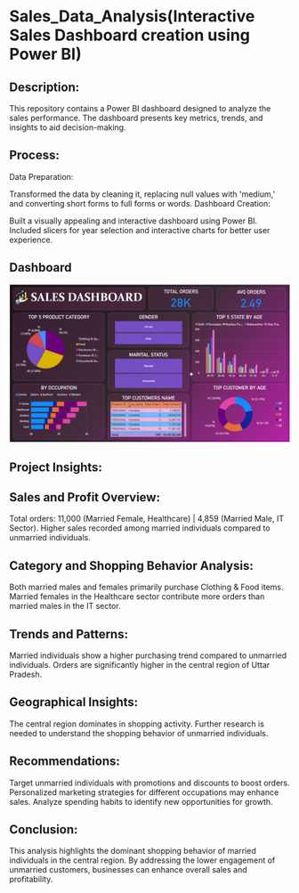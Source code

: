 # Sales_Data_Analysis(Interactive Sales Dashboard creation using Power BI)
## Description:
This repository contains a Power BI dashboard designed to analyze the sales performance. The dashboard presents key metrics, trends, and insights to aid decision-making.

## Process:
Data Preparation:

Transformed the data by cleaning it, replacing null values with 'medium,' and converting short forms to full forms or words.
Dashboard Creation:

Built a visually appealing and interactive dashboard using Power BI.
Included slicers for year selection and interactive charts for better user experience.

## Dashboard
![Sales Dashboard](https://github.com/shikhachaurasia7/PowerBI_Sale_Dashboard/blob/main/Screenshot%202025-02-07%20180928.png)

## Project Insights:
## Sales and Profit Overview:
Total orders: 11,000 (Married Female, Healthcare) | 4,859 (Married Male, IT Sector).
Higher sales recorded among married individuals compared to unmarried individuals.
## Category and Shopping Behavior Analysis:
Both married males and females primarily purchase Clothing & Food items.
Married females in the Healthcare sector contribute more orders than married males in the IT sector.
## Trends and Patterns:
Married individuals show a higher purchasing trend compared to unmarried individuals.
Orders are significantly higher in the central region of Uttar Pradesh.
## Geographical Insights:
The central region dominates in shopping activity.
Further research is needed to understand the shopping behavior of unmarried individuals.
## Recommendations:
Target unmarried individuals with promotions and discounts to boost orders.
Personalized marketing strategies for different occupations may enhance sales.
Analyze spending habits to identify new opportunities for growth.
## Conclusion:
This analysis highlights the dominant shopping behavior of married individuals in the central region. By addressing the lower engagement of unmarried customers, businesses can enhance overall sales and profitability.







